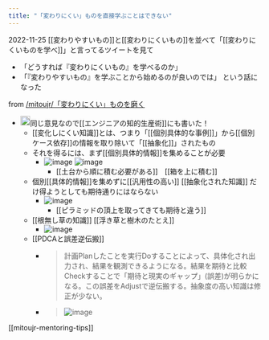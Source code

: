 ```yaml
---
title: "「変わりにくい」ものを直接学ぶことはできない"
---
```


2022-11-25
[[変わりやすいもの]]と[[変わりにくいもの]]を並べて「[[変わりにくいものを学べ]]」と言ってるツイートを見て
- 「どうすれば『変わりにくいもの』を学べるのか」
- 「『変わりやすいもの』を学ぶことから始めるのが良いのでは」
という話になった

from [/mitoujr/「変わりにくい」ものを磨く](https://scrapbox.io/mitoujr/「変わりにくい」ものを磨く)
- <img src='https://scrapbox.io/api/pages/mitoujr/nishio/icon' alt='/mitoujr/nishio.icon' height="19.5"/>同じ意見なので[[エンジニアの知的生産術]]にも書いた！
    - [[変化しにくい知識]]とは、つまり「[[個別具体的な事例]]」から[[個別ケース依存]]の情報を取り除いて「[[抽象化]]」されたもの
    - それを得るには、まず[[個別具体的情報]]を集めることが必要
        - ![image](https://gyazo.com/44b704705ba502dc65657bdd1fae8afe/thumb/1000)		![image](https://gyazo.com/118c382ac0863769b24ce9e0e1253065/thumb/1000)
            - [[土台から順に積む必要がある]]　[[箱を上に積む]]
    - 個別[[具体的情報]]を集めずに[[汎用性の高い]] [[抽象化された知識]] だけ得ようとしても期待通りにはならない
        - ![image](https://scrapbox.io/files/6380d5a83b4548001dd4323b.png)
            - [[ピラミッドの頂上を取ってきても期待と違う]]
    - [[根無し草の知識]] [[浮き草と樹木のたとえ]]
        - ![image](https://gyazo.com/792914b315b1c641276973c5deac9624/thumb/1000)
    - [[PDCAと誤差逆伝搬]]
        - > 計画Planしたことを実行Doすることによって、具体化され出力され、結果を観測できるようになる。結果を期待と比較Checkすることで「期待と現実のギャップ」(誤差)が明らかになる。この誤差をAdjustで逆伝搬する。抽象度の高い知識は修正が少ない。
        - > ![image](https://scrapbox.io/files/6380d5b92959a5001ed1ac96.png)

[[mitoujr-mentoring-tips]]
